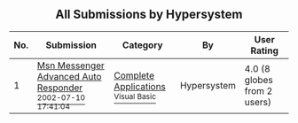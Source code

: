 ﻿<div align="center">

## All Submissions by Hypersystem

</div>

No.  | Submission | Category | By   | User Rating
---- | ---------- | -------- | ---- | -----------
1 | [Msn Messenger Advanced Auto Responder<br /><sup>2002-07-10 17:41:04</sup>](https://github.com/Planet-Source-Code/hypersystem-msn-messenger-advanced-auto-responder__1-36784) | [Complete Applications<br /><sup>Visual Basic</sup>](../ByCategory/complete-applications__1-27.md) | Hypersystem | 4.0 (8 globes from 2 users)

